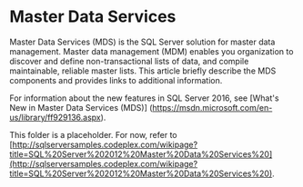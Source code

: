 # Master Data Services

Master Data Services (MDS) is the SQL Server solution for master data management. Master data management (MDM) enables you organization to discover and define non-transactional lists of data, and compile maintainable, reliable master lists. This article briefly describe the MDS components and provides links to additional information.

For information about the new features in SQL Server 2016, see [What's New in Master Data Services (MDS)] (https://msdn.microsoft.com/en-us/library/ff929136.aspx).

This folder is a placeholder. For now, refer to [http://sqlserversamples.codeplex.com/wikipage?title=SQL%20Server%202012%20Master%20Data%20Services%20](http://sqlserversamples.codeplex.com/wikipage?title=SQL%20Server%202012%20Master%20Data%20Services%20).
